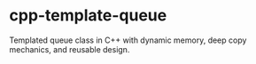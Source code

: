 # cpp-template-queue
Templated queue class in C++ with dynamic memory, deep copy mechanics, and reusable design.
